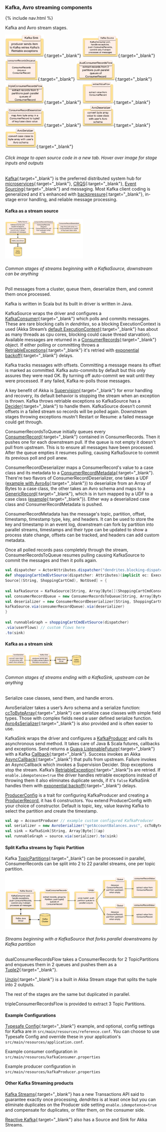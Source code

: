 ### Kafka, Avro streaming components

{% include nav.html %}

Kafka and Avro stream stages.

[<img src="png/KafkaSink.png?raw=true" alt="KafkaSink" width="25%" height="25%" title="input serialized value, publish it, uses Akka Supervision to retry temporary errors with exponential backoff or fail the stream">](https://github.com/garyaiki/dendrites/blob/master/src/main/scala/com/github/garyaiki/dendrites/kafka/stream/KafkaSink.scala){:target="_blank"}
[<img src="png/KafkaSource.png?raw=true" alt="KafkaSource" width="23%" height="23%" title="input Kafka, output ConsumerRecords">](https://github.com/garyaiki/dendrites/blob/master/src/main/scala/com/github/garyaiki/dendrites/kafka/stream/KafkaSource.scala){:target="_blank"}
[<img src="png/consumerRecordsDequeue.png?raw=true" alt="consumerRecordsToQequeue" width="21%" height="21%" title="input ConsumerRecords, output ConsumerRecord one at a time">](https://github.com/garyaiki/dendrites/blob/master/src/main/scala/com/github/garyaiki/dendrites/kafka/stream/ConsumerRecordsToQueue.scala){:target="_blank"}
[<img src="png/dualConsumerRecordsFlow.png?raw=true" alt="dualConsumerRecordsFlow" width="25%" height="25%" title="input ConsumerRecords from 2 partitions, output tuple of Queue of ConsumerRecord with queue for each partition">](https://github.com/garyaiki/dendrites/blob/master/src/main/scala/com/github/garyaiki/dendrites/kafka/stream/package.scala){:target="_blank"}
[<img src="png/tripleConsumerRecordsFlow.png?raw=true" alt="tripleConsumerRecordsFlow" width="25%" height="25%" title="input ConsumerRecords from 3 partitions, output tuple of Queue of ConsumerRecord with queue for each partition">](https://github.com/garyaiki/dendrites/blob/master/src/main/scala/com/github/garyaiki/dendrites/kafka/stream/package.scala){:target="_blank"}
[<img src="png/extractValueFlow.png?raw=true" alt="extractValueFlow" width="20%" height="20%" title="input ConsumerRecord, output its value">](https://github.com/garyaiki/dendrites/blob/master/src/main/scala/com/github/garyaiki/dendrites/kafka/stream/package.scala){:target="_blank"}
[<img src="png/ConsumerRecordDeserializer.png?raw=true" alt="ConsumerRecordDeserializer" width="25%" height="25%" title="input a ConsumerRecord, output a tuple of Kafka key and case class value">](https://github.com/garyaiki/dendrites/blob/master/src/main/scala/com/github/garyaiki/dendrites/kafka/stream/avro4s/ConsumerRecordDeserializer.scala){:target="_blank"}
[<img src="png/AvroDeserializer.png?raw=true" alt="AvroDeserializer" width="20%" height="20%" title="input an Avro serialized array of bytes, output the case class it maps to">](https://github.com/garyaiki/dendrites/blob/master/src/main/scala/com/github/garyaiki/dendrites/avro4s/stream/Avro4sDeserializer.scala){:target="_blank"}
[<img src="png/AvroSerializer.png?raw=true" alt="AvroSerializer" width="20%" height="20%" title="input a case class, output an Avro serialized array of bytes">](https://github.com/garyaiki/dendrites/blob/master/src/main/scala/com/github/garyaiki/dendrites/avro4s/stream/Avro4sSerializer.scala){:target="_blank"}
###### Click image to open source code in a new tab. Hover over image for stage inputs and outputs

[Kafka](https://engineering.linkedin.com/kafka/benchmarking-apache-kafka-2-million-writes-second-three-cheap-machines){:target="_blank"} is the preferred distributed system hub for [microservices](https://martinfowler.com/articles/microservices.html){:target="_blank"}, [CRQS](https://martinfowler.com/bliki/CQRS.html){:target="_blank"}, [Event Sourcing](https://www.confluent.io/blog/event-sourcing-cqrs-stream-processing-apache-kafka-whats-connection/){:target="_blank"} and messaging. Most Kafka client coding is generalized and it's enhanced with  [backpressure](http://www.reactivemanifesto.org/glossary#Back-Pressure){:target="_blank"}, in-stage error handling, and reliable message processing.


#### Kafka as a stream source

<img src="png/KafkaSourceStream.png?raw=true" width="50%" />

###### Common stages of streams beginning with a KafkaSource, downstream can be anything

Poll messages from a cluster, queue them, deserialize them, and commit them once processed.

Kafka is written in Scala but its built in driver is written in Java.

KafkaSource wraps the driver and configures a [KafkaConsumer](http://kafka.apache.org/0110/javadoc/org/apache/kafka/clients/consumer/KafkaConsumer.html){:target="_blank"} which polls and commits messages. These are rare blocking calls in *dendrites*, so a blocking ExecutionContext is used (Akka Stream’s [default ExecutionContext](http://doc.akka.io/docs/akka/current/scala/dispatchers.html#default-dispatcher){:target="_blank"} has about as many threads as cpu cores, blocking could cause thread starvation). Available messages are returned in a [ConsumerRecords](http://kafka.apache.org/0110/javadoc/org/apache/kafka/clients/consumer/ConsumerRecords.html){:target="_blank"} object. If either polling or committing throws a [RetriableExceptions](http://kafka.apache.org/0110/javadoc/index.html?org/apache/kafka/common/errors/RetriableException.html){:target="_blank"} it's retried with [exponential backoff](https://en.wikipedia.org/wiki/Exponential_backoff){:target="_blank"} delays.

Kafka tracks messages with offsets. Committing a message means its offset is marked as committed. Kafka auto-commits by default but this only assures they were read OK. By turning off auto-commit we wait until they were processed. If any failed, Kafka re-polls those messages.

A key benefit of Akka is [Supervision](http://doc.akka.io/docs/akka/current/scala/stream/stream-error.html){:target="_blank"} for error handling and recovery, its default behavior is stopping the stream when an exception is thrown. Kafka throws retriable exceptions so KafkaSource has a [Decider](http://doc.akka.io/docs/akka/current/scala/stream/stream-error.html){:target="_blank"} to handle them. KafkaSource doesn’t commit offsets in a failed stream so records will be polled again. Downstream stages throwing exceptions mustn't Restart or Resume: a failed message could get through.

ConsumerRecordsToQueue initially queues every [ConsumerRecord](http://kafka.apache.org/0110/javadoc/org/apache/kafka/clients/consumer/ConsumerRecord.html){:target="_blank"} contained in ConsumerRecords. Then it pushes one for each downstream pull. If the queue is not empty it doesn't pull from upstream. This is to ensure all messages have been processed. After the queue empties it resumes pulling, causing KafkaSource to commit its previous poll and poll anew. 

ConsumerRecordDeserializer maps a ConsumerRecord's value to a case class and its metadata to a [ConsumerRecordMetadata](https://github.com/garyaiki/dendrites/blob/master/src/main/scala/com/github/garyaiki/dendrites/kafka/package.scala){:target="_blank"}. There're two flavors of ConsumerRecordDeserializer, one takes a UDF ([example with Avro4s](https://github.com/garyaiki/dendrites/blob/master/src/main/scala/com/github/garyaiki/dendrites/examples/account/avro4s/Avro4sGetAccountBalances.scala){:target="_blank"}) to deserialize from an Array of Bytes to a case class, the other takes an Avro schema and maps to a [GenericRecord](http://avro.apache.org/docs/current/api/java/org/apache/avro/generic/GenericRecord.html){:target="_blank"}, which is in turn mapped by a UDF to a case class
 ([example](https://github.com/garyaiki/dendrites/blob/master/src/main/scala/com/github/garyaiki/dendrites/examples/account/avro/package.scala){:target="_blank"}). Either way a deserialized case class and ConsumerRecordMetadata is pushed.

ConsumerRecordMetadata has the message's topic, partition, offset, timestamp, timestamp type, key, and headers. It can be used to store the key and timestamp in an event log,  downstream can fork by partition into parallel streams, timestamps and their type can be updated to show a process state change, offsets can be tracked, and headers can add custom metadata.

Once all polled records pass completely through the stream, ConsumerRecordsToQueue resumes pulling causing KafkaSource to commit the  messages and then it polls again.

```scala
val dispatcher = ActorAttributes.dispatcher("dendrites.blocking-dispatcher")
def shoppingCartCmdEvtSource(dispatcher: Attributes)(implicit ec: ExecutionContext, logger: LoggingAdapter):
Source[(String, ShoppingCartCmd), NotUsed] = {

val kafkaSource = KafkaSource[String, Array[Byte]](ShoppingCartCmdConsumer).withAttributes(dispatcher)
val consumerRecordQueue = new ConsumerRecordsToQueue[String, Array[Byte]](extractRecords)
val deserializer = new ConsumerRecordDeserializer[String, ShoppingCartCmd](toCaseClass)
kafkaSource.via(consumerRecordQueue).via(deserializer)
}

val runnableGraph = shoppingCartCmdEvtSource(dispatcher)
.via(userFlows) // custom flows here
.to(sink)
```

#### Kafka as a stream sink

<img src="png/KafkaSinkStream.png?raw=true" width="50%" />

###### Common stages of streams ending with a KafkaSink, upstream can be anything

Serialize case classes, send them, and handle errors.

AvroSerializer takes a user’s Avro schema and a serialize function: [ccToByteArray](https://github.com/garyaiki/dendrites/blob/master/src/main/scala/com/github/garyaiki/dendrites/avro/package.scala){:target="_blank"} can serialize case classes with simple field types. Those with complex fields need a user defined serialize function. [Avro4sSerializer](https://github.com/garyaiki/dendrites/blob/master/src/main/scala/com/github/garyaiki/dendrites/avro4s/stream/Avro4sSerializer.scala){:target="_blank"} is also provided and is often easier to use.

KafkaSink wraps the driver and configures a [KafkaProducer](http://kafka.apache.org/0110/javadoc/org/apache/kafka/clients/producer/KafkaProducer.html) and calls its asynchronous send method. It takes care of Java & Scala futures, callbacks and exceptions. Send returns a [Guava ListenableFuture](https://github.com/google/guava/wiki/ListenableFutureExplained){:target="_blank"} with a Kafka [Callback](http://kafka.apache.org/0110/javadoc/org/apache/kafka/clients/producer/Callback.html){:target="_blank"}. Success invokes an Akka [AsyncCallback](http://doc.akka.io/docs/akka/current/scala/stream/stream-customize.html#using-asynchronous-side-channels){:target="_blank"} that pulls from upstream. Failure invokes an AsyncCallback which invokes a Supervision Decider. Stop exceptions stop the stream. Kafka’s [RetriableException](http://kafka.apache.org/0110/javadoc/org/apache/kafka/connect/errors/RetriableException.html){:target="_blank"}s are retried. If `enable.idempotence=true` the driver handles retriable exceptions instead of throwing them it also eliminates duplicate sends, if it's `false` KafkaSink handles them with [exponential backoff](https://en.wikipedia.org/wiki/Exponential_backoff){:target="_blank"} delays. 

[ProducerConfig](https://github.com/garyaiki/dendrites/blob/master/src/main/scala/com/github/garyaiki/dendrites/kafka/ProducerConfig.scala) is a trait for configuring KafkaProducer and creating a [ProducerRecord](http://kafka.apache.org/0110/javadoc/org/apache/kafka/clients/producer/ProducerRecord.html), it has 6 constructors. You extend ProducerConfig with your choice of constructor. Default is topic, key, value leaving Kafka to select the partition and create the timestamp.

```scala
val ap = AccountProducer // example custom configured KafkaProducer
val serializer = new AvroSerializer("getAccountBalances.avsc", ccToByteArray)
val sink = KafkaSink[String, Array[Byte]](ap)
val runnableGraph = source.via(serializer).to(sink)
```


#### Split Kafka streams by Topic Partition
Kafka [TopicPartitions](http://kafka.apache.org/0100/javadoc/org/apache/kafka/common/TopicPartition.html){:target="_blank"} can be processed in parallel, ConsumerRecords can be split into 2 to 22 parallel streams, one per topic partition.

![image](png/2PartitionKafkaSourceStream.png?raw=true)
###### Streams beginning with a KafkaSource that forks parallel downstreams by Kafka partition
dualConsumerRecordsFlow takes a ConsumerRecords for 2 TopicPartitions and enqueues them in 2 queues and pushes them as a [Tuple2](http://www.scala-lang.org/api/current/scala/Tuple2.html){:target="_blank"}.

[Unzip](http://doc.akka.io/docs/akka/current/scala/stream/stages-overview.html#unzip){:target="_blank"} is a built in Akka Stream stage that splits the tuple into 2 outputs.

The rest of the stages are the same but duplicated in parallel.

tripleConsumerRecordsFlow is provided to extract 3 Topic Partitions.

#### Example Configurations

[Typesafe Config](https://github.com/typesafehub/config){:target="_blank"} example, and optional, config settings for Kafka are in `src/main/resources/reference.conf`. You can choose to use Typesafe Config and override these in your application's `src/main/resources/application.conf`.

Example consumer configuration in `src/main/resources/kafkaConsumer.properties`

Example producer configuration in `src/main/resources/kafkaProducer.properties`

#### Other Kafka Streaming products

[Kafka Streams](http://kafka.apache.org/documentation/streams/){:target="_blank"} has a new Transactions API said to guarantee exactly once processing,  *dendrites* is at least once but you can eliminate duplicates on the Producer side setting `enable.idempotence=true` and compensate for duplicates, or filter them, on the consumer side.

[Reactive Kafka](https://github.com/akka/reactive-kafka){:target="_blank"} also has a Source and Sink for Akka Streams.
